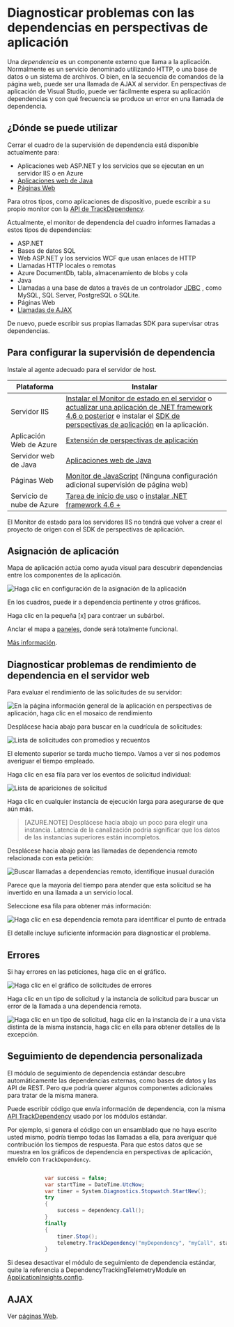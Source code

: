 <properties 
    pageTitle="Diagnosticar problemas con las dependencias en perspectivas de aplicación" 
    description="Buscar errores y rendimiento lento causados por las dependencias" 
    services="application-insights" 
    documentationCenter=""
    authors="alancameronwills" 
    manager="douge"/>

<tags 
    ms.service="application-insights" 
    ms.workload="tbd" 
    ms.tgt_pltfrm="ibiza" 
    ms.devlang="na" 
    ms.topic="article" 
    ms.date="05/12/2016" 
    ms.author="awills"/>
 
# <a name="diagnosing-issues-with-dependencies-in-application-insights"></a>Diagnosticar problemas con las dependencias en perspectivas de aplicación


Una *dependencia* es un componente externo que llama a la aplicación. Normalmente es un servicio denominado utilizando HTTP, o una base de datos o un sistema de archivos. O bien, en la secuencia de comandos de la página web, puede ser una llamada de AJAX al servidor. En perspectivas de aplicación de Visual Studio, puede ver fácilmente espera su aplicación dependencias y con qué frecuencia se produce un error en una llamada de dependencia.

## <a name="where-you-can-use-it"></a>¿Dónde se puede utilizar

Cerrar el cuadro de la supervisión de dependencia está disponible actualmente para:

* Aplicaciones web ASP.NET y los servicios que se ejecutan en un servidor IIS o en Azure
* [Aplicaciones web de Java](app-insights-java-agent.md)
* [Páginas Web](https://azure.microsoft.com/blog/ajax-collection-in-application-insights/)

Para otros tipos, como aplicaciones de dispositivo, puede escribir a su propio monitor con la [API de TrackDependency](app-insights-api-custom-events-metrics.md#track-dependency).

Actualmente, el monitor de dependencia del cuadro informes llamadas a estos tipos de dependencias:

* ASP.NET
 * Bases de datos SQL
 * Web ASP.NET y los servicios WCF que usan enlaces de HTTP
 * Llamadas HTTP locales o remotas
 * Azure DocumentDb, tabla, almacenamiento de blobs y cola
* Java
 * Llamadas a una base de datos a través de un controlador [JDBC](http://docs.oracle.com/javase/7/docs/technotes/guides/jdbc/) , como MySQL, SQL Server, PostgreSQL o SQLite.
* Páginas Web
 * [Llamadas de AJAX](app-insights-javascript.md)

De nuevo, puede escribir sus propias llamadas SDK para supervisar otras dependencias.

## <a name="to-set-up-dependency-monitoring"></a>Para configurar la supervisión de dependencia

Instale al agente adecuado para el servidor de host.

Plataforma | Instalar
---|---
Servidor IIS | [Instalar el Monitor de estado en el servidor](app-insights-monitor-performance-live-website-now.md) o [actualizar una aplicación de .NET framework 4.6 o posterior](http://go.microsoft.com/fwlink/?LinkId=528259) e instalar el [SDK de perspectivas de aplicación](app-insights-asp-net.md) en la aplicación.
Aplicación Web de Azure | [Extensión de perspectivas de aplicación](app-insights-azure-web-apps.md)
Servidor web de Java | [Aplicaciones web de Java](app-insights-java-agent.md)
Páginas Web | [Monitor de JavaScript](app-insights-javascript.md) (Ninguna configuración adicional supervisión de página web)
Servicio de nube de Azure |  [Tarea de inicio de uso](app-insights-cloudservices.md#dependencies) o [instalar .NET framework 4.6 +](../cloud-services/cloud-services-dotnet-install-dotnet.md)  

El Monitor de estado para los servidores IIS no tendrá que volver a crear el proyecto de origen con el SDK de perspectivas de aplicación. 

## <a name="application-map"></a>Asignación de aplicación

Mapa de aplicación actúa como ayuda visual para descubrir dependencias entre los componentes de la aplicación. 

![Haga clic en configuración de la asignación de la aplicación](./media/app-insights-dependencies/08.png)

En los cuadros, puede ir a dependencia pertinente y otros gráficos.

Haga clic en la pequeña [x] para contraer un subárbol.

Anclar el mapa a [paneles](app-insights-dashboards.md), donde será totalmente funcional.

[Más información](app-insights-app-map.md).

## <a name="diagnosis"></a>Diagnosticar problemas de rendimiento de dependencia en el servidor web

Para evaluar el rendimiento de las solicitudes de su servidor:

![En la página información general de la aplicación en perspectivas de aplicación, haga clic en el mosaico de rendimiento](./media/app-insights-dependencies/01-performance.png)

Desplácese hacia abajo para buscar en la cuadrícula de solicitudes:

![Lista de solicitudes con promedios y recuentos](./media/app-insights-dependencies/02-reqs.png)

El elemento superior se tarda mucho tiempo. Vamos a ver si nos podemos averiguar el tiempo empleado.

Haga clic en esa fila para ver los eventos de solicitud individual:


![Lista de apariciones de solicitud](./media/app-insights-dependencies/03-instances.png)

Haga clic en cualquier instancia de ejecución larga para asegurarse de que aún más.

> [AZURE.NOTE] Desplácese hacia abajo un poco para elegir una instancia. Latencia de la canalización podría significar que los datos de las instancias superiores están incompletos.

Desplácese hacia abajo para las llamadas de dependencia remoto relacionada con esta petición:

![Buscar llamadas a dependencias remoto, identifique inusual duración](./media/app-insights-dependencies/04-dependencies.png)

Parece que la mayoría del tiempo para atender que esta solicitud se ha invertido en una llamada a un servicio local. 

Seleccione esa fila para obtener más información:


![Haga clic en esa dependencia remota para identificar el punto de entrada](./media/app-insights-dependencies/05-detail.png)

El detalle incluye suficiente información para diagnosticar el problema.



## <a name="failures"></a>Errores

Si hay errores en las peticiones, haga clic en el gráfico.

![Haga clic en el gráfico de solicitudes de errores](./media/app-insights-dependencies/06-fail.png)

Haga clic en un tipo de solicitud y la instancia de solicitud para buscar un error de la llamada a una dependencia remota.


![Haga clic en un tipo de solicitud, haga clic en la instancia de ir a una vista distinta de la misma instancia, haga clic en ella para obtener detalles de la excepción.](./media/app-insights-dependencies/07-faildetail.png)


## <a name="custom-dependency-tracking"></a>Seguimiento de dependencia personalizada

El módulo de seguimiento de dependencia estándar descubre automáticamente las dependencias externas, como bases de datos y las API de REST. Pero que podría querer algunos componentes adicionales para tratar de la misma manera. 

Puede escribir código que envía información de dependencia, con la misma [API TrackDependency](app-insights-api-custom-events-metrics.md#track-dependency) usado por los módulos estándar.

Por ejemplo, si genera el código con un ensamblado que no haya escrito usted mismo, podría tiempo todas las llamadas a ella, para averiguar qué contribución los tiempos de respuesta. Para que estos datos que se muestra en los gráficos de dependencia en perspectivas de aplicación, envíelo con `TrackDependency`.

```C#

            var success = false;
            var startTime = DateTime.UtcNow;
            var timer = System.Diagnostics.Stopwatch.StartNew();
            try
            {
                success = dependency.Call();
            }
            finally
            {
                timer.Stop();
                telemetry.TrackDependency("myDependency", "myCall", startTime, timer.Elapsed, success);
            }
```

Si desea desactivar el módulo de seguimiento de dependencia estándar, quite la referencia a DependencyTrackingTelemetryModule en [ApplicationInsights.config](app-insights-configuration-with-applicationinsights-config.md).


## <a name="ajax"></a>AJAX

Ver [páginas Web](app-insights-javascript.md).


 